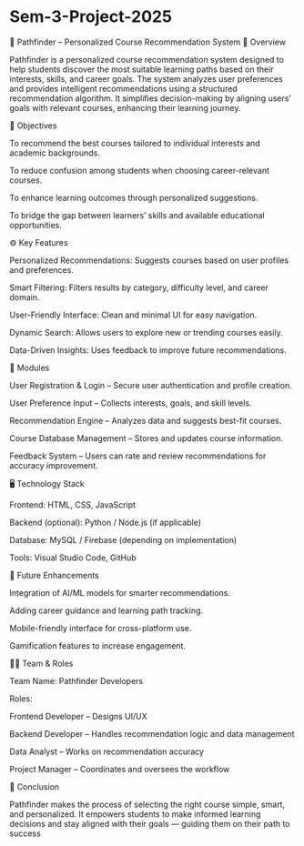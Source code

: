 # Sem-3-Project-2025

🧭 Pathfinder – Personalized Course Recommendation System
📘 Overview

Pathfinder is a personalized course recommendation system designed to help students discover the most suitable learning paths based on their interests, skills, and career goals.
The system analyzes user preferences and provides intelligent recommendations using a structured recommendation algorithm. It simplifies decision-making by aligning users’ goals with relevant courses, enhancing their learning journey.

🎯 Objectives

To recommend the best courses tailored to individual interests and academic backgrounds.

To reduce confusion among students when choosing career-relevant courses.

To enhance learning outcomes through personalized suggestions.

To bridge the gap between learners’ skills and available educational opportunities.

⚙️ Key Features

Personalized Recommendations: Suggests courses based on user profiles and preferences.

Smart Filtering: Filters results by category, difficulty level, and career domain.

User-Friendly Interface: Clean and minimal UI for easy navigation.

Dynamic Search: Allows users to explore new or trending courses easily.

Data-Driven Insights: Uses feedback to improve future recommendations.

🧩 Modules

User Registration & Login – Secure user authentication and profile creation.

User Preference Input – Collects interests, goals, and skill levels.

Recommendation Engine – Analyzes data and suggests best-fit courses.

Course Database Management – Stores and updates course information.

Feedback System – Users can rate and review recommendations for accuracy improvement.

🖥️ Technology Stack

Frontend: HTML, CSS, JavaScript

Backend (optional): Python / Node.js (if applicable)

Database: MySQL / Firebase (depending on implementation)

Tools: Visual Studio Code, GitHub

🚀 Future Enhancements

Integration of AI/ML models for smarter recommendations.

Adding career guidance and learning path tracking.

Mobile-friendly interface for cross-platform use.

Gamification features to increase engagement.

👩‍💻 Team & Roles

Team Name: Pathfinder Developers

Roles:

Frontend Developer – Designs UI/UX

Backend Developer – Handles recommendation logic and data management

Data Analyst – Works on recommendation accuracy

Project Manager – Coordinates and oversees the workflow

🏁 Conclusion

Pathfinder makes the process of selecting the right course simple, smart, and personalized.
It empowers students to make informed learning decisions and stay aligned with their goals — guiding them on their path to success
